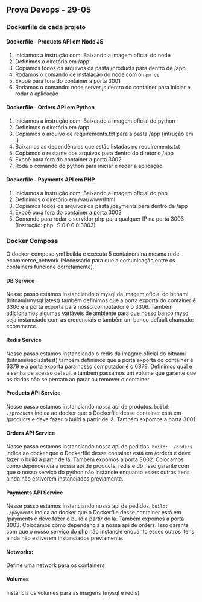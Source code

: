 ## Prova Devops - 29-05

### Dockerfile de cada projeto

#### Dockerfile - Products API em Node JS

1. Iniciamos a instrução com: Baixando a imagem oficial do node
2. Definimos o diretório em /app
3. Copiamos todos os arquivos da pasta /products para dentro de /app
4. Rodamos o comando de instalação do node com o ```npm ci```
5. Expoê para fora do container a porta 3001
6. Rodamos o comando: node server.js dentro do container para iniciar e rodar a aplicação

#### Dockerfile - Orders API em Python

1. Iniciamos a instrução com: Baixando a imagem oficial do python
2. Definimos o diretório em /app
3. Copiamos o arquivo de requirements.txt para a pasta /app (intrução em .)
4. Baixamos as dependências que estão listadas no requirements.txt
5. Copiamos o restante dos arquivos para dentro do diretório /app
6. Expoê para fora do container a porta 3002
7. Roda o comando do python para iniciar e rodar a aplicação

#### Dockerfile - Payments API em PHP

1. Iniciamos a instrução com: Baixando a imagem oficial do php
2. Definimos o diretório em /var/www/html
3. Copiamos todos os arquivos da pasta /payments para dentro de /app
4. Expoê para fora do container a porta 3003
5. Comando para rodar o servidor php para qualquer IP na porta 3003 (Instrução: php -S 0.0.0.0:3003)

### Docker Compose

O docker-compose.yml builda e executa 5 containers na mesma rede: ecommerce_network (Necessário para que a comunicação entre os containers funcione corretamente).

#### DB Service

Nesse passo estamos instanciando o mysql da imagem oficial do bitnami (bitnami/mysql:latest) também definimos que a porta exporta do container é 3306 e a porta exporta para nosso computador é o 3306.
Também adicionamos algumas variáveis de ambiente para que nosso banco mysql seja instanciado com as credenciais e também um banco default chamado: ecommerce.

#### Redis Service

Nesse passo estamos instanciando o redis da imagme oficial do bitnami (bitnami/redis:latest) também definimos que a porta exporta do container é 6379 e a porta exporta para nosso computador é o 6379. Definimos qual é a senha de acesso default e também passamos um volume que garante que os dados não se percam ao parar ou remover o container.

#### Products API Service

Nesse passo estamos instanciando nossa api de produtos.
```build: ./products``` indica ao docker que o Dockerfile desse container está em /products e deve fazer o build a partir de lá.
Também expomos a porta 3001

#### Orders API Service

Nesse passo estamos instanciando nossa api de pedidos.
```build: ./orders``` indica ao docker que o Dockerfile desse container está em /orders e deve fazer o build a partir de lá.
Também expomos a porta 3002. Colocamos como dependencia a nossa api de products, redis e db. Isso garante com que o nosso serviço do python não instancie enquanto esses outros itens ainda não estiverem instanciados previamente.

#### Payments API Service

Nesse passo estamos instanciando nossa api de pedidos.
```build: ./payments``` indica ao docker que o Dockerfile desse container está em /payments e deve fazer o build a partir de lá.
Também expomos a porta 3003. Colocamos como dependencia a nossa api de orders. Isso garante com que o nosso serviço do php não instancie enquanto esses outros itens ainda não estiverem instanciados previamente.

#### Networks:

Define uma network para os containers

#### Volumes

Instancia os volumes para as imagens (mysql e redis)